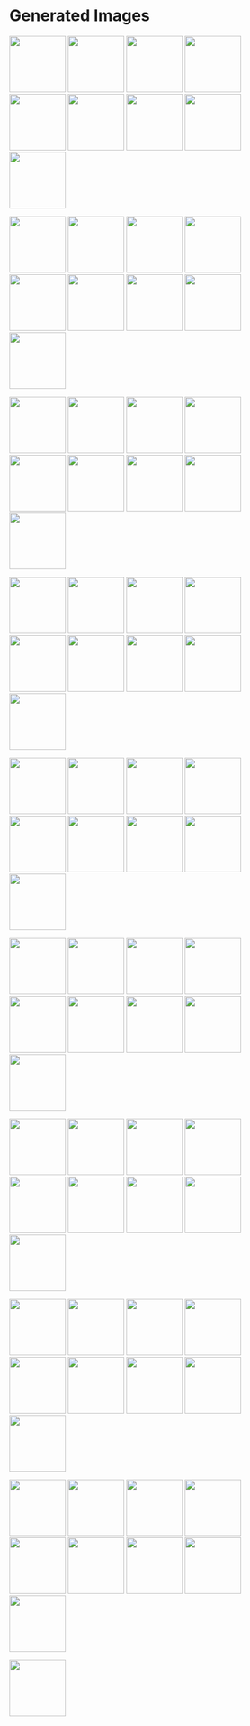 # Generated Images



<img src="2025_10_24_01.webp" width="100"/> <img src="2025_10_24_02.webp" width="100"/> <img src="2025_10_24_03.webp" width="100"/> <img src="2025_10_24_04.webp" width="100"/> <img src="2025_10_24_05.webp" width="100"/> <img src="2025_10_24_06.webp" width="100"/> <img src="2025_10_24_07.webp" width="100"/> <img src="2025_10_24_08.webp" width="100"/> <img src="2025_10_24_09.webp" width="100"/>

<img src="2025_10_24_10.webp" width="100"/> <img src="2025_10_24_11.webp" width="100"/> <img src="2025_10_24_12.webp" width="100"/> <img src="2025_10_24_13.webp" width="100"/> <img src="2025_10_24_14.webp" width="100"/> <img src="2025_10_24_15.webp" width="100"/> <img src="2025_10_24_16.webp" width="100"/> <img src="2025_10_24_17.webp" width="100"/> <img src="2025_10_24_18.webp" width="100"/>

<img src="2025_10_24_19.webp" width="100"/> <img src="2025_10_24_20.webp" width="100"/> <img src="2025_10_24_21.webp" width="100"/> <img src="2025_10_24_22.webp" width="100"/> <img src="2025_10_24_23.webp" width="100"/> <img src="2025_10_24_24.webp" width="100"/> <img src="2025_10_24_25.webp" width="100"/> <img src="2025_10_24_26.webp" width="100"/> <img src="2025_10_24_27.webp" width="100"/>

<img src="2025_10_24_28.webp" width="100"/> <img src="2025_10_24_29.webp" width="100"/> <img src="2025_10_24_30.webp" width="100"/> <img src="2025_10_24_31.webp" width="100"/> <img src="2025_10_24_32.webp" width="100"/> <img src="2025_10_24_33.webp" width="100"/> <img src="2025_10_24_34.webp" width="100"/> <img src="2025_10_24_35.webp" width="100"/> <img src="2025_10_24_36.webp" width="100"/>

<img src="2025_10_24_37.webp" width="100"/> <img src="2025_10_24_38.webp" width="100"/> <img src="2025_10_24_39.webp" width="100"/> <img src="2025_10_24_40.webp" width="100"/> <img src="2025_10_24_41.webp" width="100"/> <img src="2025_10_24_42.webp" width="100"/> <img src="2025_10_24_43.webp" width="100"/> <img src="2025_10_24_44.webp" width="100"/> <img src="2025_10_24_45.webp" width="100"/>

<img src="2025_10_24_46.webp" width="100"/> <img src="2025_10_24_47.webp" width="100"/> <img src="2025_10_24_48.webp" width="100"/> <img src="2025_10_24_49.webp" width="100"/> <img src="2025_10_24_50.webp" width="100"/> <img src="2025_10_24_51.webp" width="100"/> <img src="2025_10_24_52.webp" width="100"/> <img src="2025_10_24_53.webp" width="100"/> <img src="2025_10_24_54.webp" width="100"/>

<img src="2025_10_24_55.webp" width="100"/> <img src="2025_10_24_56.webp" width="100"/> <img src="2025_10_24_57.webp" width="100"/> <img src="2025_10_24_58.webp" width="100"/> <img src="2025_10_24_59.webp" width="100"/> <img src="2025_10_24_60.webp" width="100"/> <img src="2025_10_24_61.webp" width="100"/> <img src="2025_10_24_62.webp" width="100"/> <img src="2025_10_24_63.webp" width="100"/>

<img src="2025_10_24_64.webp" width="100"/> <img src="2025_10_24_65.webp" width="100"/> <img src="2025_10_24_66.webp" width="100"/> <img src="2025_10_24_67.webp" width="100"/> <img src="2025_10_24_68.webp" width="100"/> <img src="2025_10_24_69.webp" width="100"/> <img src="2025_10_24_70.webp" width="100"/> <img src="2025_10_24_71.webp" width="100"/> <img src="2025_10_24_72.webp" width="100"/>

<img src="2025_10_24_73.webp" width="100"/> <img src="2025_10_24_74.webp" width="100"/> <img src="2025_10_24_75.webp" width="100"/> <img src="2025_10_24_76.webp" width="100"/> <img src="2025_10_24_77.webp" width="100"/> <img src="2025_10_24_78.webp" width="100"/> <img src="2025_10_24_79.webp" width="100"/> <img src="2025_10_24_80.webp" width="100"/> <img src="2025_10_24_81.webp" width="100"/>

<img src="2025_10_24_82.webp" width="100"/>